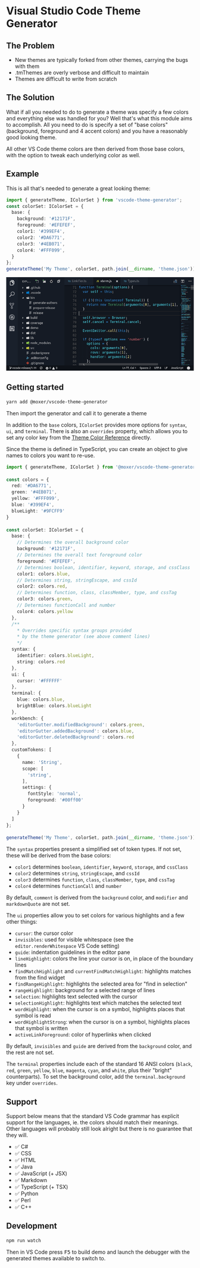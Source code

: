 # Visual Studio Code Theme Generator

## The Problem

- New themes are typically forked from other themes, carrying the bugs with them
- .tmThemes are overly verbose and difficult to maintain
- Themes are difficult to write from scratch

## The Solution

What if all you needed to do to generate a theme was specify a few colors and everything else was handled for you? Well that's what this module aims to accomplish. All you need to do is specify a set of "base colors" (background, foreground and 4 accent colors) and you have a reasonably good looking theme.

All other VS Code theme colors are then derived from those base colors, with the option to tweak each underlying color as well.

## Example

This is all that's needed to generate a great looking theme:

```ts
import { generateTheme, IColorSet } from 'vscode-theme-generator';
const colorSet: IColorSet = {
  base: {
    background: '#12171F',
    foreground: '#EFEFEF',
    color1: '#399EF4',
    color2: '#DA6771',
    color3: '#4EB071',
    color4: '#FFF099',
  }
};
generateTheme('My Theme', colorSet, path.join(__dirname, 'theme.json'));
```

![](./images/example.png)

## Getting started

```bash
yarn add @moxer/vscode-theme-generator
```

Then import the generator and call it to generate a theme

In addition to the `base` colors, `IColorSet` provides more options for `syntax`, `ui`, and `terminal`. There is also an `overrides` property, which allows you to set any color key from the [Theme Color Reference](https://code.visualstudio.com/docs/getstarted/theme-color-reference) directly.

Since the theme is defined in TypeScript, you can create an object to give names to colors you want to re-use.

```ts
import { generateTheme, IColorSet } from '@moxer/vscode-theme-generator';

const colors = {
  red: '#DA6771',
  green: '#4EB071',
  yellow: '#FFF099',
  blue: '#399EF4',
  blueLight: '#9FCFF9'
}

const colorSet: IColorSet = {
  base: {
    // Determines the overall background color
    background: '#12171F',
    // Determines the overall text foreground color
    foreground: '#EFEFEF',
    // Determines boolean, identifier, keyword, storage, and cssClass
    color1: colors.blue,
    // Determines string, stringEscape, and cssId
    color2: colors.red,
    // Determines function, class, classMember, type, and cssTag
    color3: colors.green,
    // Determines functionCall and number
    color4: colors.yellow
  },
  /**
    * Overrides specific syntax groups provided
    * by the theme generator (see above comment lines)
    */
  syntax: {
    identifier: colors.blueLight,
    string: colors.red
  },
  ui: {
    cursor: '#FFFFFF'
  },
  terminal: {
    blue: colors.blue,
    brightBlue: colors.blueLight
  },
  workbench: {
    'editorGutter.modifiedBackground': colors.green,
    'editorGutter.addedBackground': colors.blue,
    'editorGutter.deletedBackground': colors.red
  },
  customTokens: [
    {
      name: 'String',
      scope: [
        'string',
      ],
      settings: {
        fontStyle: 'normal',
        foreground: '#00ff00'
      }
    }
  ]
};

generateTheme('My Theme', colorSet, path.join(__dirname, 'theme.json'));
```

The `syntax` properties present a simplified set of token types. If not set, these will be derived from the base colors:

- `color1` determines `boolean`, `identifier`, `keyword`, `storage`, and `cssClass`
- `color2` determines `string`, `stringEscape`, and `cssId`
- `color3` determines `function`, `class`, `classMember`, `type`, and `cssTag`
- `color4` determines `functionCall` and `number`

By default, `comment` is derived from the `background` color, and `modifier` and `markdownQuote` are not set.

The `ui` properties allow you to set colors for various highlights and a few other things:

- `cursor`: the cursor color
- `invisibles`: used for visible whitespace (see the `editor.renderWhitespace` VS Code setting)
- `guide`: indentation guidelines in the editor pane
- `lineHighlight`: colors the line your cursor is on, in place of the boundary lines
- `findMatchHighlight` and `currentFindMatchHighlight`: highlights matches from the find widget
- `findRangeHighlight`: highlights the selected area for "find in selection"
- `rangeHighlight`: background for a selected range of lines
- `selection`: highlights text selected with the cursor
- `selectionHighlight`: highlights text which matches the selected text
- `wordHighlight`: when the cursor is on a symbol, highlights places that symbol is read
- `wordHighlightStrong`: when the cursor is on a symbol, highlights places that symbol is written
- `activeLinkForeground`: color of hyperlinks when clicked

By default, `invisibles` and `guide` are derived from the `background` color, and the rest are not set.

The `terminal` properties include each of the standard 16 ANSI colors (`black`, `red`, `green`, `yellow`, `blue`, `magenta`, `cyan`, and `white`, plus their "bright" counterparts). To set the background color, add the `terminal.background` key under `overrides`.

## Support

Support below means that the standard VS Code grammar has explicit support for the languages, ie. the colors should match their meanings. Other languages will probably still look alright but there is no guarantee that they will.

- :white_check_mark: C#
- :white_check_mark: CSS
- :white_check_mark: HTML
- :white_check_mark: Java
- :white_check_mark: JavaScript (+ JSX)
- :white_check_mark: Markdown
- :white_check_mark: TypeScript (+ TSX)
- :white_check_mark: Python
- :white_check_mark: Perl
- :white_check_mark: C++

## Development

```bash
npm run watch
```

Then in VS Code press <kbd>F5</kbd> to build demo and launch the debugger with the generated themes available to switch to.
